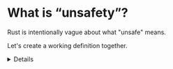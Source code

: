 # What is &ldquo;unsafety&rdquo;?

Rust is intentionally vague about what "unsafe" means.

Let's create a working definition together.

<details>

## Clarifying "intentionally vague"

It's likely that you'll have an audience member object to the phrase
"intentionally vague". Perhaps refer to this statement from the standard library
when discussing the [safety requirements of raw pointers].

> Many functions in [this module] take raw pointers as arguments and read from
> or write to them. For this to be safe, these pointers must be _valid_ for the
> given access.
>
> ...
>
> The precise rules for validity are not determined yet.

[this module]: https://doc.rust-lang.org/std/ptr/index.html
[safety requirements of raw pointers]: https://doc.rust-lang.org/std/ptr/index.html#safety

## Definitions from authoritative docs:

stdlib's keyword:

> Code or interfaces whose memory safety cannot be verified by the type system.
>
> ...
>
> Here are the abilities Unsafe Rust has in addition to Safe Rust:
>
> - Dereference raw pointers
> - Implement unsafe traits
> - Call unsafe functions
> - Mutate statics (including external ones)
> - Access fields of unions

From the [reference](https://doc.rust-lang.org/reference/unsafety.html)

> The following language level features cannot be used in the safe subset of
> Rust:
>
> - Dereferencing a raw pointer.
> - Reading or writing a mutable or external static variable.
> - Accessing a field of a union, other than to assign to it.
> - Calling an unsafe function (including an intrinsic or foreign function).
> - Calling a safe function marked with a target_feature from a function that
>   does not have a target_feature attribute enabling the same features (see
>   attributes.codegen.target_feature.safety-restrictions).
> - Implementing an unsafe trait.
> - Declaring an extern block.
> - Applying an unsafe attribute to an item.

## Group exercise

> You may have a group of learners who are not familiar with each other yet.
> This is a way for you to gather some data about their confidence levels and
> the phsychological safety that they're feeling.

### Part 1: Informal definition

> Use this to guage the confidence level of the group. If they are uncertain,
> then tailor the next section to be more directed.

Ask the class: **By raising your hand, indicate if you would feel comfortable
defining unsafe?**

If anyone's feeling confident, allow them to try to explain.

### Part 2: Evidence gathering

Ask the class to spend 3-5 minutes.

- Find a a use of the unsafe keyword. What contract/invariant/pre-condition is
  being established or satisfied.
- Write down terms that need to be defined (unsafe, memory safety, soundness,
  undefined behavior)

### Part 3: Write a working definition

### Part 4: Remarks

Mention that we'll be reviewing our definition at the end of the day.

</details>
